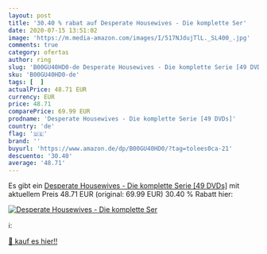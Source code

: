 ```yaml
---
layout: post
title: '30.40 % rabat auf Desperate Housewives - Die komplette Ser'
date: 2020-07-15 13:51:02
image: 'https://m.media-amazon.com/images/I/517NJdujTlL._SL400_.jpg'
comments: true
category: ofertas
author: ring
slug: 'B00GU40HD0-de Desperate Housewives - Die komplette Serie [49 DVDs]'
sku: 'B00GU40HD0-de'
tags: [  ]
actualPrice: 48.71 EUR
currency: EUR
price: 48.71
comparePrice: 69.99 EUR
prodname: 'Desperate Housewives - Die komplette Serie [49 DVDs]'
country: 'de'
flag: '🇩🇪'
brand: ''
buyurl: 'https://www.amazon.de/dp/B00GU40HD0/?tag=tolees0ca-21'
descuento: '30.40'
average: '48.71'
---
```


Es gibt ein [Desperate Housewives - Die komplette Serie [49 DVDs]](https://www.amazon.de/dp/B00GU40HD0/?tag=tolees0ca-21) mit aktuellem Preis 48.71 EUR (original: 69.99 EUR) 30.40 % Rabatt hier:

[![Desperate Housewives - Die komplette Ser](https://m.media-amazon.com/images/I/517NJdujTlL._SL400_.jpg)](https://www.amazon.de/dp/B00GU40HD0/?tag=tolees0ca-21)

ℹ️:


[🛒 kauf es hier!!](https://www.amazon.de/dp/B00GU40HD0/?tag=tolees0ca-21)
